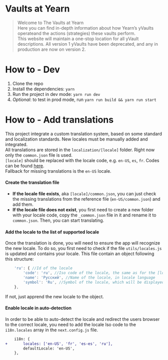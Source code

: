 # Vaults at Yearn
> Welcome to The Vaults at Yearn  
> Here you can find in-depth information about how Yearn’s yVaults operateand the actions (strategies) these vaults perform.  
> This website will maintain a one-stop location for all yVault descriptions. All version 1 yVaults have been deprecated, and any in production are now on version 2.

# How to - Dev
1. Clone the repo
2. Install the dependencies: `yarn`
3. Run the project in dev mode: `yarn run dev`
4. *Optional*: to test in prod mode, run `yarn run build && yarn run start`

# How to - Add translations
This project integrate a custom translation system, based on some standard and localization standards. New locales must be manually added and integrated.  
All translations are stored in the `localization/[locale]` folder. Right now only the `common.json` file is used.  
`[locale]` should be replaced with the locale code, e.g. `en-US`, `es`, `fr`. Codes can be found [here](http://www.lingoes.net/en/translator/langcode.htm).  
Fallback for missing translations is the `en-US` locale.

#### Create the translation file
- **If the locale file exists**, aka `[locale]/common.json`, you can just check the missing translations from the reference file (`en-US/common.json`) and add them.  
- **If the locale file does not exist**, you first need to create a new folder with your locale code, copy the `_common.json` file in it and rename it to `common.json`. Then, you can start translating.

#### Add the locale to the list of supported locale
Once the translation is done, you will need to ensure the app will recognize the new locale. To do so, you first need to check if the file `utils/locales.js` is updated and contains your locale. This file contain an object following this structure:
```js
	'ru': { //Id of the locale
		'code': 'ru', //Iso code of the locale, the same as for the [locale] folder
		'name': 'Русский', //Name of the locale, in locale language
		'symbol': 'Ru', //Symbol of the locale, which will be displayed on the language selection menu
	},
```
If not, just apprend the new locale to the object.  

#### Enable locale in auto-detection
In order to be able to auto-detect the locale and redirect the users browser to the correct locale, you need to add the locale Iso code to the `i18n.locales` array in the `next.config.js` file.
```diff
	i18n: {
+		locales: ['en-US', 'fr', 'es-es', 'ru'],
		defaultLocale: 'en-US',
	},
```